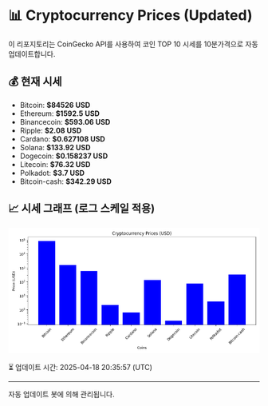 
# 📊 Cryptocurrency Prices (Updated)

이 리포지토리는 CoinGecko API를 사용하여 코인 TOP 10 시세를 10분가격으로 자동 업데이트합니다.

## 💰 현재 시세
- Bitcoin: **$84526 USD**
- Ethereum: **$1592.5 USD**
- Binancecoin: **$593.06 USD**
- Ripple: **$2.08 USD**
- Cardano: **$0.627108 USD**
- Solana: **$133.92 USD**
- Dogecoin: **$0.158237 USD**
- Litecoin: **$76.32 USD**
- Polkadot: **$3.7 USD**
- Bitcoin-cash: **$342.29 USD**

## 📈 시세 그래프 (로그 스케일 적용)
![Crypto Prices](crypto_prices.png)

⏳ 업데이트 시간: 2025-04-18 20:35:57 (UTC)

---
자동 업데이트 봇에 의해 관리됩니다.
